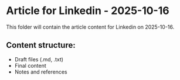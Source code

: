 # Article for Linkedin - 2025-10-16

This folder will contain the article content for Linkedin on 2025-10-16.

## Content structure:
- Draft files (.md, .txt)
- Final content
- Notes and references
